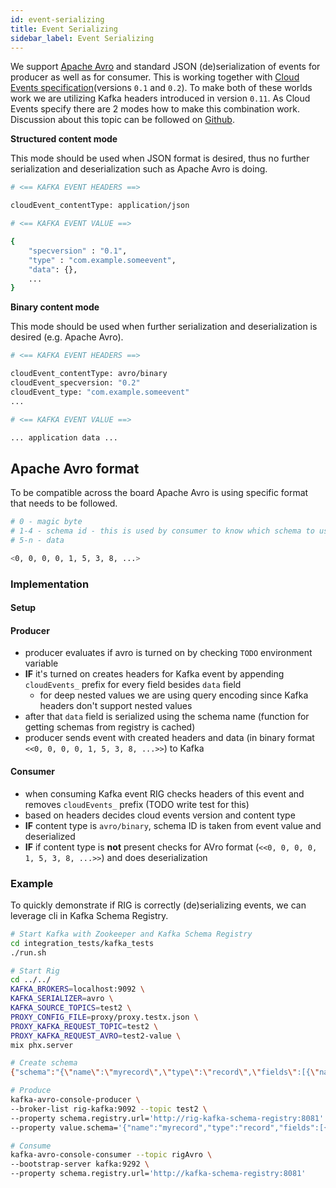 ```yaml
---
id: event-serializing
title: Event Serializing
sidebar_label: Event Serializing
---
```


We support [Apache Avro](https://avro.apache.org/) and standard JSON (de)serialization of events for producer as well as for consumer. This is working together with [Cloud Events specification](https://github.com/cloudevents/spec)(versions `0.1` and `0.2`). To make both of these worlds work we are utilizing Kafka headers introduced in version `0.11`. As Cloud Events specify there are 2 modes how to make this combination work. Discussion about this topic can be followed on [Github](https://github.com/cloudevents/spec/pull/337/files).

**Structured content mode**

This mode should be used when JSON format is desired, thus no further serialization and deserialization such as Apache Avro is doing.

```bash
# <== KAFKA EVENT HEADERS ==>

cloudEvent_contentType: application/json

# <== KAFKA EVENT VALUE ==>

{
    "specversion" : "0.1",
    "type" : "com.example.someevent",
    "data": {},
    ...
}
```

**Binary content mode**

This mode should be used when further serialization and deserialization is desired (e.g. Apache Avro).

```bash
# <== KAFKA EVENT HEADERS ==>

cloudEvent_contentType: avro/binary
cloudEvent_specversion: "0.2"
cloudEvent_type: "com.example.someevent"
...

# <== KAFKA EVENT VALUE ==>

... application data ...
```

## Apache Avro format

To be compatible across the board Apache Avro is using specific format that needs to be followed.

```bash
# 0 - magic byte
# 1-4 - schema id - this is used by consumer to know which schema to use for deserialization
# 5-n - data

<0, 0, 0, 0, 1, 5, 3, 8, ...>
```

### Implementation

#### Setup

#### Producer

- producer evaluates if avro is turned on by checking `TODO` environment variable
- **IF** it's turned on creates headers for Kafka event by appending `cloudEvents_` prefix for every field besides `data` field
  - for deep nested values we are using query encoding since Kafka headers don't support nested values
- after that `data` field is serialized using the schema name (function for getting schemas from registry is cached)
- producer sends event with created headers and data (in binary format `<<0, 0, 0, 0, 1, 5, 3, 8, ...>>`) to Kafka

#### Consumer

- when consuming Kafka event RIG checks headers of this event and removes `cloudEvents_` prefix (TODO write test for this)
- based on headers decides cloud events version and content type
- **IF** content type is `avro/binary`, schema ID is taken from event value and deserialized
- **IF** if content type is **not** present checks for AVro format (`<<0, 0, 0, 0, 1, 5, 3, 8, ...>>`) and does deserialization

### Example

To quickly demonstrate if RIG is correctly (de)serializing events, we can leverage cli in Kafka Schema Registry.

```bash
# Start Kafka with Zookeeper and Kafka Schema Registry
cd integration_tests/kafka_tests
./run.sh

# Start Rig
cd ../../
KAFKA_BROKERS=localhost:9092 \
KAFKA_SERIALIZER=avro \
KAFKA_SOURCE_TOPICS=test2 \
PROXY_CONFIG_FILE=proxy/proxy.testx.json \
PROXY_KAFKA_REQUEST_TOPIC=test2 \
PROXY_KAFKA_REQUEST_AVRO=test2-value \
mix phx.server

# Create schema
{"schema":"{\"name\":\"myrecord\",\"type\":\"record\",\"fields\":[{\"name\":\"source\",\"type\":\"string\"},{\"name\":\"rig\",\"type\":{\"name\":\"rig\",\"type\":\"record\",\"fields\":[{\"name\":\"scheme\",\"type\":\"string\"},{\"name\":\"remoteip\",\"type\":\"string\"},{\"name\":\"query\",\"type\":\"string\"},{\"name\":\"port\",\"type\":\"int\"},{\"name\":\"path\",\"type\":\"string\"},{\"name\":\"method\",\"type\":\"string\"},{\"name\":\"host\",\"type\":\"string\"},{\"name\":\"headers\",\"type\":{\"type\":\"array\",\"items\":{\"type\":\"array\",\"items\":\"string\"}}},{\"name\":\"correlation\",\"type\":\"string\"}]}},{\"name\":\"extensions\",\"type\":{\"name\":\"extensions\",\"type\":\"record\",\"fields\":[]}},{\"name\":\"eventTypeVersion\",\"type\":\"string\"},{\"name\":\"eventType\",\"type\":\"string\"},{\"name\":\"eventTime\",\"type\":\"int\",\"logicalType\":\"date\"},{\"name\":\"eventID\",\"type\":\"string\"},{\"name\":\"data\",\"type\":{\"name\":\"data\",\"type\":\"record\",\"fields\":[{\"name\":\"foo\",\"type\":\"string\"}]}},{\"name\":\"contentType\",\"type\":\"string\"},{\"name\":\"cloudEventsVersion\",\"type\":\"string\"}]}"}

# Produce
kafka-avro-console-producer \
--broker-list rig-kafka:9092 --topic test2 \
--property schema.registry.url='http://rig-kafka-schema-registry:8081' \
--property value.schema='{"name":"myrecord","type":"record","fields":[{"name":"source","type":"string"},{"name":"rig","type":{"name":"rig","type":"record","fields":[{"name":"scheme","type":"string"},{"name":"remoteip","type":"string"},{"name":"query","type":"string"},{"name":"port","type":"int"},{"name":"path","type":"string"},{"name":"method","type":"string"},{"name":"host","type":"string"},{"name":"headers","type":{"type":"array","items":{"type":"array","items":"string"}}},{"name":"correlation","type":"string"}]}},{"name":"extensions","type":{"name":"extensions","type":"record","fields":[]}},{"name":"eventTypeVersion","type":"string"},{"name":"eventType","type":"string"},{"name":"eventTime","type":"string"},{"name":"eventID","type":"string"},{"name":"data","type":{"name":"data","type":"record","fields":[{"name":"foo","type":"string"}]}},{"name":"contentType","type":"string"},{"name":"cloudEventsVersion","type":"string"}]}'

# Consume
kafka-avro-console-consumer --topic rigAvro \
--bootstrap-server kafka:9292 \
--property schema.registry.url='http://kafka-schema-registry:8081'
```
